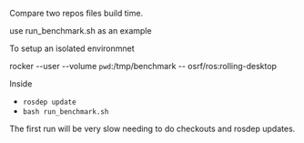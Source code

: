

Compare two repos files build time.

use run_benchmark.sh as an example

To setup an isolated environmnet


rocker --user --volume `pwd`:/tmp/benchmark -- osrf/ros:rolling-desktop

Inside
* `rosdep update`
* `bash run_benchmark.sh`

The first run will be very slow needing to do checkouts and rosdep updates. 